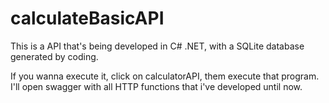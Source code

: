 # calculateBasicAPI
This is a API that's being developed in C# .NET, with a SQLite database generated by coding.

If you wanna execute it, click on calculatorAPI, them execute that program. I'll open swagger with all HTTP functions that i've developed until now.
